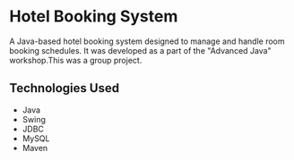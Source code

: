 # Hotel Booking System

A Java-based hotel booking system designed to manage and handle room booking schedules. It was developed as a part of the "Advanced Java" workshop.This was a group project.

## Technologies Used

- Java
- Swing 
- JDBC 
- MySQL 
- Maven 
